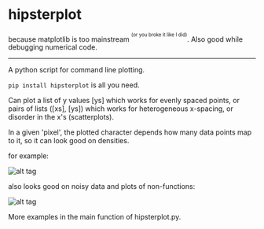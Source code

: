 hipsterplot
===========

because matplotlib is too mainstream <sup><sup>(or you broke it like I did)</sup></sup>. Also good while debugging numerical code.

-----------------------------------

A python script for command line plotting. 

`pip install hipsterplot` is all you need.

Can plot a list of y values [ys] which works for evenly spaced points, or pairs of lists ([xs], [ys]) which works for heterogeneous x-spacing, or disorder in the x's (scatterplots).

In a given 'pixel', the plotted character depends how many data points map to it, so it can look good on densities.

for example:

![alt tag](http://i.imgur.com/uTySFPA.png)

also looks good on noisy data and plots of non-functions:

![alt tag](http://i.imgur.com/cedrFqR.png)

More examples in the main function of hipsterplot.py.
